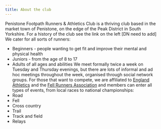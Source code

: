 ```yaml
---
title: About the club
---
```

Penistone Footpath Runners & Athletics Club is a thriving club based in the market town of Penistone, on the edge of the Peak District in South Yorkshire. For a history of the club see the link on the left [DN need to add]
We cater for all sorts of runners:
- Beginners - people wanting to get fit and improve their mental and physical health
- Juniors - from the age of 8 to 17
- Adults of all ages and abilities
We meet formally twice a week on Tuesday and Thursday evenings, but there are lots of informal and ad hoc meetings throughout the week, organised through social network groups.
For those that want to compete, we are affiliated to [England Athletics](https://www.englandathletics.org/clubs-and-facilities/) and the [Fell Runners Association](https://www.fellrunner.org.uk/) and members can enter all types of events, from local races to national championships:
- Road
- Fell
- Cross country
- Trail
- Track and field
- Relays